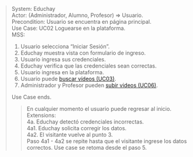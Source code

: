 > System: Educhay  
> Actor: (Administrador, Alumno, Profesor) => Usuario.  
> Precondition: Usuario se encuentra en página principal.  
> Use Case: UC02 Loguearse en la plataforma.  
> MSS:  
> 1. Usuario selecciona “Iniciar Sesión”.
> 2. Educhay muestra vista con formulario de ingreso.
> 3. Usuario ingresa sus credenciales.
> 4. Educhay verifica que las credenciales sean correctas.
> 5. Usuario ingresa en la plataforma.
> 6. Usuario puede [buscar vídeos (UC03)](UC03.md).
> 7. Administrador y Profesor pueden [subir videos (UC06)](UC06.md).  
>  
> Use Case ends.   
>> En cualquier momento el usuario puede regresar al inicio.  
> Extensions:  
> 4a. Educhay detectó credenciales incorrectas.  
> 4a1. Educhay solicita corregir los datos.  
> 4a2. El visitante vuelve al punto 3.  
> Paso 4a1 - 4a2 se repite hasta que el visitante ingrese los datos correctos. Use case se retoma desde el paso 5.  
